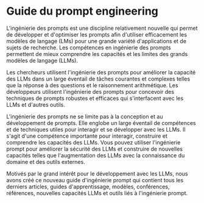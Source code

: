 # Guide du prompt engineering

L'ingénierie des prompts est une discipline relativement nouvelle qui permet de développer et d'optimiser les prompts afin d'utiliser efficacement les modèles de langage (LMs) pour une grande variété d'applications et de sujets de recherche. Les compétences en ingénierie des prompts permettent de mieux comprendre les capacités et les limites des grands modèles de langage (LLMs).

Les chercheurs utilisent l'ingénierie des prompts pour améliorer la capacité des LLMs dans un large éventail de tâches courantes et complexes telles que la réponse à des questions et le raisonnement arithmétique. Les développeurs utilisent l'ingénierie des prompts pour concevoir des techniques de prompts robustes et efficaces qui s'interfacent avec les LLMs et d'autres outils.

L'ingénierie des prompts ne se limite pas à la conception et au développement de prompts. Elle englobe un large éventail de compétences et de techniques utiles pour interagir et se développer avec les LLMs. Il s'agit d'une compétence importante pour interagir, construire et comprendre les capacités des LLMs. Vous pouvez utiliser l'ingénierie prompt pour améliorer la sécurité des LLMs et construire de nouvelles capacités telles que l'augmentation des LLMs avec la connaissance du domaine et des outils externes.

Motivés par le grand intérêt pour le développement avec les LLMs, nous avons créé ce nouveau guide d'ingénierie prompt qui contient tous les derniers articles, guides d'apprentissage, modèles, conférences, références, nouvelles capacités LLMs et outils liés à l'ingénierie prompt.
